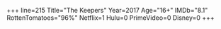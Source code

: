 +++
line=215
Title="The Keepers"
Year=2017
Age="16+"
IMDb="8.1"
RottenTomatoes="96%"
Netflix=1
Hulu=0
PrimeVideo=0
Disney=0
+++


